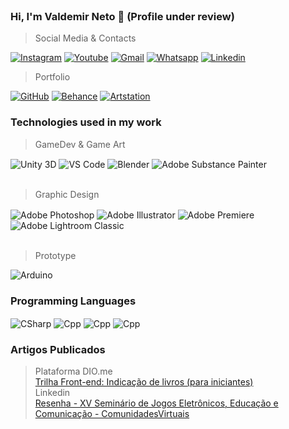 <div style="display: inline_block"><br/>

### Hi, I'm Valdemir Neto 👋 (Profile under review)
> Social Media & Contacts

[![Instagram](https://img.shields.io/badge/Instagram-E4405F?style=for-the-badge&logo=instagram&logoColor=white)](https://www.instagram.com/valdemir_nt/)
[![Youtube](https://img.shields.io/badge/YouTube-FF0000?style=for-the-badge&logo=youtube&logoColor=white)](https://www.youtube.com/channel/UCfvHcxX3ewYEoIk7bq1Xf_Q)
[![Gmail](https://img.shields.io/badge/Gmail-EA4335.svg?style=for-the-badge&logo=Gmail&logoColor=white)](mailto:eng.valdemir.neto@gmail.com)
[![Whatsapp](https://img.shields.io/badge/WhatsApp-25D366.svg?style=for-the-badge&logo=WhatsApp&logoColor=white)](https://w.app/9Dvub3)
[![Linkedin](https://img.shields.io/badge/LinkedIn-0077B5?style=for-the-badge&logo=linkedin&logoColor=white)](https://www.linkedin.com/in/valdemir-neto-317b0071/)

> Portfolio

[![GitHub](https://img.shields.io/badge/GitHub-181717.svg?style=for-the-badge&logo=GitHub&logoColor=white)](https://github.com/NetoValdemir)
[![Behance](https://img.shields.io/badge/Behance-0054F7?style=for-the-badge&logo=behance&logoColor=white)](https://www.behance.net/valdemirneto)
[![Artstation](https://img.shields.io/badge/ArtStation-13AFF0.svg?style=for-the-badge&logo=ArtStation&logoColor=white)](https://www.artstation.com/valdemirneto5)

### Technologies used in my work
> GameDev & Game Art

<img align="center" alt="Unity 3D" src="https://img.shields.io/badge/Unity-000000.svg?style=for-the-badge&logo=Unity&logoColor=white" />
<img align="center" alt="VS Code" src="https://img.shields.io/badge/Visual%20Studio%20Code-007ACC.svg?style=for-the-badge&logo=Visual-Studio-Code&logoColor=white" />
<img align="center" alt="Blender" src="https://img.shields.io/badge/Blender-E87D0D.svg?style=for-the-badge&logo=Blender&logoColor=white" />
<img align="center" alt="Adobe Substance Painter" src="https://img.shields.io/badge/Adobe-FF0000.svg?style=for-the-badge&logo=Adobe&logoColor=white" />
<br><br/>

> Graphic Design

<img align="center" alt="Adobe Photoshop" src="https://img.shields.io/badge/Adobe%20Photoshop-31A8FF.svg?style=for-the-badge&logo=Adobe-Photoshop&logoColor=white"/>
<img align="center" alt="Adobe Illustrator" src="https://img.shields.io/badge/Adobe%20Illustrator-FF9A00.svg?style=for-the-badge&logo=Adobe-Illustrator&logoColor=white"/>
<img align="center" alt="Adobe Premiere" src="https://img.shields.io/badge/Adobe%20Premiere%20Pro-9999FF.svg?style=for-the-badge&logo=Adobe-Premiere-Pro&logoColor=white"/>
<img align="center" alt="Adobe Lightroom Classic" src="https://img.shields.io/badge/Adobe%20Lightroom%20Classic-31A8FF.svg?style=for-the-badge&logo=Adobe-Lightroom-Classic&logoColor=white"/>
<br><br/>

> Prototype

<img align="center" alt="Arduino" src="https://img.shields.io/badge/Arduino-00878F.svg?style=for-the-badge&logo=Arduino&logoColor=white"/>

### Programming Languages

<img align="center" alt="CSharp" src="https://img.shields.io/badge/C%23-239120?style=for-the-badge&logo=c-sharp&logoColor=white" />
<img align="center" alt="Cpp" src="https://img.shields.io/badge/HTML5-E34F26.svg?style=for-the-badge&logo=HTML5&logoColor=white" />
<img align="center" alt="Cpp" src="https://img.shields.io/badge/CSS3-1572B6.svg?style=for-the-badge&logo=CSS3&logoColor=white" />
<img align="center" alt="Cpp" src="https://img.shields.io/badge/JavaScript-F7DF1E.svg?style=for-the-badge&logo=JavaScript&logoColor=black" />

### Artigos Publicados
> Plataforma DIO.me<br>
<a href="https://www.dio.me/articles/trilha-fornt-end-indicacao-de-livros-para-iniciantes?q=736">Trilha Front-end: Indicação de livros (para iniciantes)</a><br>
> Linkedin
<br><a href="https://www.linkedin.com/pulse/xv-semana-de-jogos-eletr%2525C3%2525B4nicos-educa%2525C3%2525A7%2525C3%2525A3o-e-comunica%2525C3%2525A7%2525C3%2525A3o-valdemir-neto-afr4f/?trackingId=qDzo84YDQQOVy4U65RRg%2FA%3D%3D"> Resenha - XV Seminário de Jogos Eletrônicos, Educação e Comunicação - ComunidadesVirtuais</a>
</div>
